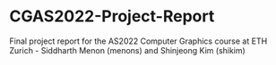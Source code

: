 # CGAS2022-Project-Report
Final project report for the AS2022 Computer Graphics course at ETH Zurich -
Siddharth Menon (menons) and Shinjeong Kim (shikim)
